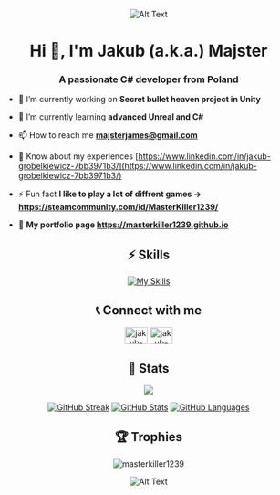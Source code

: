 
<div align="center">
 
 ![Alt Text](https://media.giphy.com/media/Nx0rz3jtxtEre/giphy.gif)  

</div>
<h1 align="center">Hi 👋, I'm Jakub (a.k.a.) Majster</h1>
<h3 align="center">A passionate C# developer from Poland</h3>


- 🔭 I’m currently working on **Secret bullet heaven project in Unity**

- 🌱 I’m currently learning **advanced Unreal and C#**

- 📫 How to reach me **majsterjames@gmail.com**

- 📄 Know about my experiences [https://www.linkedin.com/in/jakub-grobelkiewicz-7bb3971b3/](https://www.linkedin.com/in/jakub-grobelkiewicz-7bb3971b3/)

- ⚡ Fun fact **I like to play a lot of diffrent games -> https://steamcommunity.com/id/MasterKiller1239/**
- 📜 **My portfolio page  https://masterkiller1239.github.io**

<div align="center">

## ⚡️ Skills
[![My Skills](https://skillicons.dev/icons?i=cs,cpp,unity,unreal,git,visualstudio,flutter,js,react,html,css,github,vscode,androidstudio,figma)](https://skillicons.dev)

</div>

<div align="center">

<div align="center">
  
## 📞 Connect with me

<a href="https://linkedin.com/in/jakub-grobelkiewicz-7bb3971b3/" target="blank"><img align="center" src="https://cdn.jsdelivr.net/npm/simple-icons@3.0.1/icons/linkedin.svg" alt="jakub-grobelkiewicz-7bb3971b3" height="30" width="40" /></a>
  <a href="https://steamcommunity.com/id/MasterKiller1239/" target="blank"><img align="center" src="https://community.akamai.steamstatic.com/public/shared/images/header/logo_steam.svg?t=962016" alt="jakub-grobelkiewicz-7bb3971b3" height="30" width="40" /></a>

</div>

## 🔖 Stats


[![](https://komarev.com/ghpvc/?username=masterkiller1239&style=flat-square&color=C691E9)](https://github.com/antonkomarev/github-profile-views-counter)

[![GitHub Streak](https://github-readme-streak-stats.herokuapp.com?user=masterkiller1239&theme=material-palenight&hide_border=true)](https://git.io/streak-stats)
[![GitHub Stats](https://github-readme-stats.vercel.app/api?username=masterkiller1239&show_icons=true&hide_border=true&theme=material-palenight&count_private=true)](https://github.com/anuraghazra/github-readme-stats)
[![GitHub Languages](https://github-readme-stats.vercel.app/api/top-langs/?&username=masterkiller1239&layout=compact&hide_border=true&langs_count=8&theme=material-palenight)](https://github.com/anuraghazra/github-readme-stats)

</div>
<div align="center">

## 🏆 Trophies

<p align="center> <a href="https://github.com/ryo-ma/github-profile-trophy"><img src="https://github-profile-trophy.vercel.app/?username=masterkiller1239" alt="masterkiller1239" /></a> </p>

</div>

<div align="center">
 
![Alt Text](https://media.giphy.com/media/8JTFsZmnTR1Rs1JFVP/giphy.gif) 

</div>
